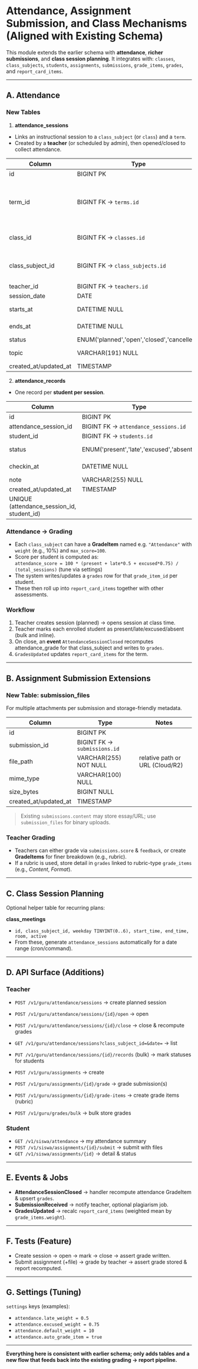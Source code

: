 # Attendance, Assignment Submission, and Class Mechanisms (Aligned with Existing Schema)

This module extends the earlier schema with **attendance**, **richer submissions**, and **class session planning**. 
It integrates with: `classes`, `class_subjects`, `students`, `assignments`, `submissions`, `grade_items`, `grades`, and `report_card_items`.

---

## A. Attendance

### New Tables

1) **attendance_sessions**
- Links an instructional session to a `class_subject` (or `class`) and a `term`.
- Created by a **teacher** (or scheduled by admin), then opened/closed to collect attendance.

| Column | Type | Notes |
|---|---|---|
| id | BIGINT PK | |
| term_id | BIGINT FK -> `terms.id` | nullable if school doesn't use terms per session |
| class_id | BIGINT FK -> `classes.id` | for homeroom sessions |
| class_subject_id | BIGINT FK -> `class_subjects.id` | for subject-based lessons |
| teacher_id | BIGINT FK -> `teachers.id` | owner |
| session_date | DATE | |
| starts_at | DATETIME NULL | planned start |
| ends_at | DATETIME NULL | planned end |
| status | ENUM('planned','open','closed','cancelled') | |
| topic | VARCHAR(191) NULL | optional topic |
| created_at/updated_at | TIMESTAMP | |

2) **attendance_records**
- One record per **student per session**.

| Column | Type | Notes |
|---|---|---|
| id | BIGINT PK | |
| attendance_session_id | BIGINT FK -> `attendance_sessions.id` | |
| student_id | BIGINT FK -> `students.id` | |
| status | ENUM('present','late','excused','absent') | default 'absent' |
| checkin_at | DATETIME NULL | when marked present/late |
| note | VARCHAR(255) NULL | reason/remark |
| created_at/updated_at | TIMESTAMP | |
| UNIQUE (attendance_session_id, student_id) | |

### Attendance → Grading

- Each `class_subject` can have a **GradeItem** named e.g. `"Attendance"` with `weight` (e.g., 10%) and `max_score=100`.
- Score per student is computed as:  
  `attendance_score = 100 * (present + late*0.5 + excused*0.75) / (total_sessions)` (tune via settings)  
- The system writes/updates a `grades` row for that `grade_item_id` per student.
- These then roll up into `report_card_items` together with other assessments.

### Workflow

1) Teacher creates session (planned) → opens session at class time.  
2) Teacher marks each enrolled student as present/late/excused/absent (bulk and inline).  
3) On close, an **event** `AttendanceSessionClosed` recomputes attendance_grade for that class_subject and writes to `grades`.  
4) `GradesUpdated` updates `report_card_items` for the term.

---

## B. Assignment Submission Extensions

### New Table: submission_files

For multiple attachments per submission and storage-friendly metadata.

| Column | Type | Notes |
|---|---|---|
| id | BIGINT PK | |
| submission_id | BIGINT FK -> `submissions.id` | |
| file_path | VARCHAR(255) NOT NULL | relative path or URL (Cloud/R2) |
| mime_type | VARCHAR(100) NULL | |
| size_bytes | BIGINT NULL | |
| created_at/updated_at | TIMESTAMP | |

> Existing `submissions.content` may store essay/URL; use `submission_files` for binary uploads.

### Teacher Grading

- Teachers can either grade via `submissions.score` & `feedback`, or create **GradeItems** for finer breakdown (e.g., rubric).  
- If a rubric is used, store detail in `grades` linked to rubric-type `grade_items` (e.g., *Content*, *Format*).

---

## C. Class Session Planning

Optional helper table for recurring plans:

**class_meetings**  
- `id, class_subject_id, weekday TINYINT(0..6), start_time, end_time, room, active`  
- From these, generate `attendance_sessions` automatically for a date range (cron/command).

---

## D. API Surface (Additions)

### Teacher
- `POST /v1/guru/attendance/sessions` → create planned session
- `POST /v1/guru/attendance/sessions/{id}/open` → open
- `POST /v1/guru/attendance/sessions/{id}/close` → close & recompute grades
- `GET /v1/guru/attendance/sessions?class_subject_id=&date=` → list
- `PUT /v1/guru/attendance/sessions/{id}/records` (bulk) → mark statuses for students

- `POST /v1/guru/assignments` → create
- `POST /v1/guru/assignments/{id}/grade` → grade submission(s)
- `POST /v1/guru/assignments/{id}/grade-items` → create grade items (rubric)
- `POST /v1/guru/grades/bulk` → bulk store grades

### Student
- `GET /v1/siswa/attendance` → my attendance summary
- `POST /v1/siswa/assignments/{id}/submit` → submit with files
- `GET /v1/siswa/assignments/{id}` → detail & status

---

## E. Events & Jobs

- **AttendanceSessionClosed** → handler recompute attendance GradeItem & upsert `grades`.  
- **SubmissionReceived** → notify teacher, optional plagiarism job.  
- **GradesUpdated** → recalc `report_card_items` (weighted mean by `grade_items.weight`).

---

## F. Tests (Feature)

- Create session → open → mark → close → assert grade written.  
- Submit assignment (+file) → grade by teacher → assert grade stored & report recomputed.

---

## G. Settings (Tuning)

`settings` keys (examples):
- `attendance.late_weight = 0.5`
- `attendance.excused_weight = 0.75`
- `attendance.default_weight = 10`
- `attendance.auto_grade_item = true`

---

**Everything here is consistent with earlier schema; only **adds** tables and a new flow that feeds back into the existing grading → report pipeline.**
